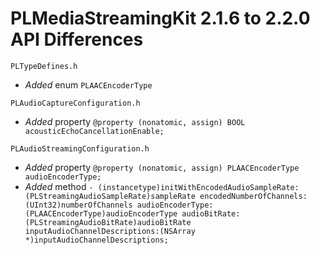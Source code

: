 # PLMediaStreamingKit 2.1.6 to 2.2.0 API Differences


```
PLTypeDefines.h
```
- *Added* enum `PLAACEncoderType`


```
PLAudioCaptureConfiguration.h
```
- *Added* property `@property (nonatomic, assign) BOOL acousticEchoCancellationEnable;`
                

```
PLAudioStreamingConfiguration.h
```
- *Added* property `@property (nonatomic, assign) PLAACEncoderType audioEncoderType;`
- *Added* method `- (instancetype)initWithEncodedAudioSampleRate:(PLStreamingAudioSampleRate)sampleRate
                       encodedNumberOfChannels:(UInt32)numberOfChannels
                              audioEncoderType:(PLAACEncoderType)audioEncoderType
                                  audioBitRate:(PLStreamingAudioBitRate)audioBitRate
                 inputAudioChannelDescriptions:(NSArray *)inputAudioChannelDescriptions;`
